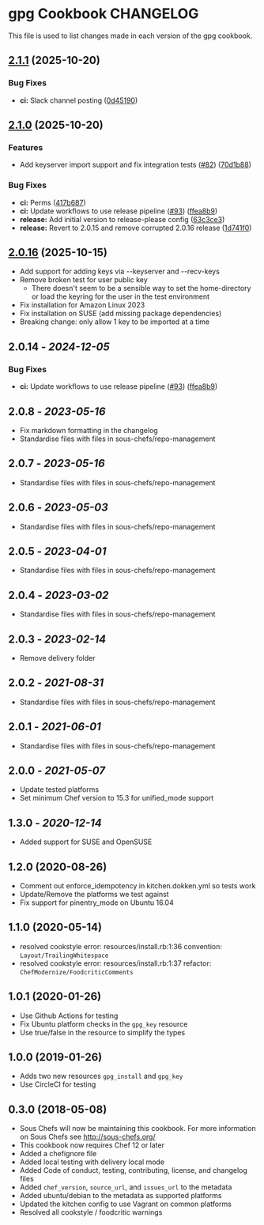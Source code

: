 # gpg Cookbook CHANGELOG

This file is used to list changes made in each version of the gpg cookbook.

## [2.1.1](https://github.com/sous-chefs/gpg/compare/v2.1.0...v2.1.1) (2025-10-20)


### Bug Fixes

* **ci:** Slack channel posting ([0d45190](https://github.com/sous-chefs/gpg/commit/0d45190f7327ee53ba5bf72395925c29d75887aa))

## [2.1.0](https://github.com/sous-chefs/gpg/compare/2.0.15...v2.1.0) (2025-10-20)


### Features

* Add keyserver import support and fix integration tests ([#82](https://github.com/sous-chefs/gpg/issues/82)) ([70d1b88](https://github.com/sous-chefs/gpg/commit/70d1b88a8dba62a9378f1a80fc0e331aac9c220f))


### Bug Fixes

* **ci:** Perms ([417b687](https://github.com/sous-chefs/gpg/commit/417b687a9f1f90b5f720d40bf19471b11b95dc82))
* **ci:** Update workflows to use release pipeline ([#93](https://github.com/sous-chefs/gpg/issues/93)) ([ffea8b9](https://github.com/sous-chefs/gpg/commit/ffea8b92849b3277ad4253d3dfbf1add5b7943ac))
* **release:** Add initial version to release-please config ([63c3ce3](https://github.com/sous-chefs/gpg/commit/63c3ce3700f05efc83c44e3c551aad2015f27e60))
* **release:** Revert to 2.0.15 and remove corrupted 2.0.16 release ([1d741f0](https://github.com/sous-chefs/gpg/commit/1d741f0b3350ce0b99cdb3f79ebf9dca2f7085fe))

## [2.0.16](https://github.com/sous-chefs/gpg/compare/2.0.15...v2.0.16) (2025-10-15)

* Add support for adding keys via --keyserver and --recv-keys
* Remove broken test for user public key
  * There doesn't seem to be a sensible way to set the home-directory or load the keyring for the user in the test environment
* Fix installation for Amazon Linux 2023
* Fix installation on SUSE (add missing package dependencies)
* Breaking change: only allow 1 key to be imported at a time

## 2.0.14 - *2024-12-05*

### Bug Fixes

* **ci:** Update workflows to use release pipeline ([#93](https://github.com/sous-chefs/gpg/issues/93)) ([ffea8b9](https://github.com/sous-chefs/gpg/commit/ffea8b92849b3277ad4253d3dfbf1add5b7943ac))

## 2.0.8 - *2023-05-16*

* Fix markdown formatting in the changelog
* Standardise files with files in sous-chefs/repo-management

## 2.0.7 - *2023-05-16*

* Standardise files with files in sous-chefs/repo-management

## 2.0.6 - *2023-05-03*

* Standardise files with files in sous-chefs/repo-management

## 2.0.5 - *2023-04-01*

* Standardise files with files in sous-chefs/repo-management

## 2.0.4 - *2023-03-02*

* Standardise files with files in sous-chefs/repo-management

## 2.0.3 - *2023-02-14*

* Remove delivery folder

## 2.0.2 - *2021-08-31*

* Standardise files with files in sous-chefs/repo-management

## 2.0.1 - *2021-06-01*

* Standardise files with files in sous-chefs/repo-management

## 2.0.0 - *2021-05-07*

* Update tested platforms
* Set minimum Chef version to 15.3 for unified_mode support

## 1.3.0 - *2020-12-14*

* Added support for SUSE and OpenSUSE

## 1.2.0 (2020-08-26)

* Comment out enforce_idempotency in kitchen.dokken.yml so tests work
* Update/Remove the platforms we test against
* Fix support for pinentry_mode on Ubuntu 16.04

## 1.1.0 (2020-05-14)

* resolved cookstyle error: resources/install.rb:1:36 convention: `Layout/TrailingWhitespace`
* resolved cookstyle error: resources/install.rb:1:37 refactor: `ChefModernize/FoodcriticComments`

## 1.0.1 (2020-01-26)

* Use Github Actions for testing
* Fix Ubuntu platform checks in the `gpg_key` resource
* Use true/false in the resource to simplify the types

## 1.0.0 (2019-01-26)

* Adds two new resources `gpg_install` and `gpg_key`
* Use CircleCI for testing

## 0.3.0 (2018-05-08)

* Sous Chefs will now be maintaining this cookbook. For more information on Sous Chefs see <http://sous-chefs.org/>
* This cookbook now requires Chef 12 or later
* Added a chefignore file
* Added local testing with delivery local mode
* Added Code of conduct, testing, contributing, license, and changelog files
* Added `chef_version`, `source_url`, and `issues_url` to the metadata
* Added ubuntu/debian to the metadata as supported platforms
* Updated the kitchen config to use Vagrant on common platforms
* Resolved all cookstyle / foodcritic warnings
